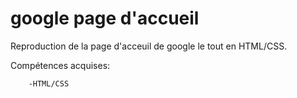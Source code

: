# google page d'accueil
Reproduction de la page d'acceuil de google le tout en HTML/CSS.

  Compétences acquises:
  
		-HTML/CSS
